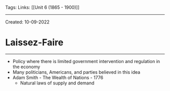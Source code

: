 Tags:
Links: [[Unit 6 (1865 - 1900)]]

---
Created: 10-09-2022
# Laissez-Faire
---
- Policy where there is limited government intervention and regulation in the economy
- Many politicians, Americans, and parties believed in this idea
- Adam Smith - The Wealth of Nations - 1776
	- Natural laws of supply and demand
